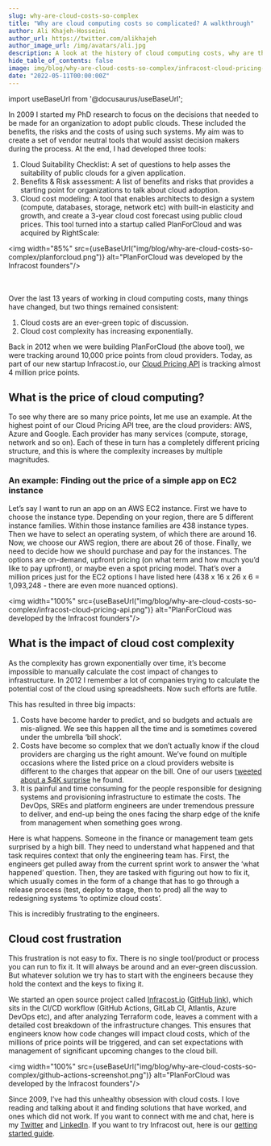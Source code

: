```yaml
---
slug: why-are-cloud-costs-so-complex
title: "Why are cloud computing costs so complicated? A walkthrough"
author: Ali Khajeh-Hosseini
author_url: https://twitter.com/alikhajeh
author_image_url: /img/avatars/ali.jpg
description: A look at the history of cloud computing costs, why are they so complex and an example walkthrough
hide_table_of_contents: false
image: img/blog/why-are-cloud-costs-so-complex/infracost-cloud-pricing-api.png
date: "2022-05-11T00:00:00Z"
---
```


import useBaseUrl from '@docusaurus/useBaseUrl';

In 2009 I started my PhD research to focus on the decisions that needed to be made for an organization to adopt public clouds. These included the benefits, the risks and the costs of using such systems. My aim was to create a set of vendor neutral tools that would assist decision makers during the process. At the end, I had developed three tools:
1. Cloud Suitability Checklist: A set of questions to help asses the suitability of public clouds for a given application.
2. Benefits & Risk assessment: A list of benefits and risks that provides a starting point for organizations to talk about cloud adoption.
3. Cloud cost modeling: A tool that enables architects to design a system (compute, databases, storage, network etc) with built-in elasticity and growth, and create a 3-year cloud cost forecast using public cloud prices. This tool turned into a startup called PlanForCloud and was acquired by RightScale:

<!--truncate-->

<img width="85%" src={useBaseUrl("img/blog/why-are-cloud-costs-so-complex/planforcloud.png")} alt="PlanForCloud was developed by the Infracost founders"/>

<br /><br />
Over the last 13 years of working in cloud computing costs, many things have changed, but two things remained consistent:

1. Cloud costs are an ever-green topic of discussion.
2. Cloud cost complexity has increasing exponentially.

Back in 2012 when we were building PlanForCloud (the above tool), we were tracking around 10,000 price points from cloud providers. Today, as part of our new startup Infracost.io, our [Cloud Pricing API](https://www.infracost.io/docs/cloud_pricing_api/overview/) is tracking almost 4 million price points.

## What is the price of cloud computing?
To see why there are so many price points, let me use an example. At the highest point of our Cloud Pricing API tree, are the cloud providers: AWS, Azure and Google. Each provider has many services (compute, storage, network and so on). Each of these in turn has a completely different pricing structure, and this is where the complexity increases by multiple magnitudes.

### An example: Finding out the price of a simple app on EC2 instance
Let’s say I want to run an app on an AWS EC2 instance. First we have to choose the instance type. Depending on your region, there are 5 different instance families. Within those instance families are 438 instance types. Then we have to select an operating system, of which there are around 16. Now, we choose our AWS region, there are about 26 of those. Finally, we need to decide how we should purchase and pay for the instances. The options are on-demand, upfront pricing (on what term and how much you’d like to pay upfront), or maybe even a spot pricing model. That’s over a million prices just for the EC2 options I have listed here (438 x 16 x 26 x 6 = 1,093,248 - there are even more nuanced options).

<img width="100%" src={useBaseUrl("img/blog/why-are-cloud-costs-so-complex/infracost-cloud-pricing-api.png")} alt="PlanForCloud was developed by the Infracost founders"/>

## What is the impact of cloud cost complexity
As the complexity has grown exponentially over time, it’s become impossible to manually calculate the cost impact of changes to infrastructure. In 2012 I remember a lot of companies trying to calculate the potential cost of the cloud using spreadsheets. Now such efforts are futile.

This has resulted in three big impacts:

1. Costs have become harder to predict, and so budgets and actuals are mis-aligned. We see this happen all the time and is sometimes covered under the umbrella ‘bill shock’.
2. Costs have become so complex that we don’t actually know if the cloud providers are charging us the right amount. We’ve found on multiple occasions where the listed price on a cloud providers website is different to the charges that appear on the bill. One of our users [tweeted about a $4K surprise](https://twitter.com/rpadovani93/status/1523610219011788800) he found.
3. It is painful and time consuming for the people responsible for designing systems and provisioning infrastructure to estimate the costs. The DevOps, SREs and platform engineers are under tremendous pressure to deliver, and end-up being the ones facing the sharp edge of the knife from management when something goes wrong.

Here is what happens. Someone in the finance or management team gets surprised by a high bill. They need to understand what happened and that task requires context that only the engineering team has. First, the engineers get pulled away from the current sprint work to answer the ‘what happened’ question. Then, they are tasked with figuring out how to fix it, which usually comes in the form of a change that has to go through a release process (test, deploy to stage, then to prod) all the way to redesigning systems ‘to optimize cloud costs’.

This is incredibly frustrating to the engineers.

## Cloud cost frustration
This frustration is not easy to fix. There is no single tool/product or process you can run to fix it. It will always be around and an ever-green discussion. But whatever solution we try has to start with the engineers because they hold the context and the keys to fixing it.

We started an open source project called [Infracost.io](http://Infracost.io) ([GitHub link](https://github.com/infracost/infracost)), which sits in the CI/CD workflow (GitHub Actions, GitLab CI, Atlantis, Azure DevOps etc), and after analyzing Terraform code, leaves a comment with a detailed cost breakdown of the infrastructure changes. This ensures that engineers know how code changes will impact cloud costs, which of the millions of price points will be triggered, and can set expectations with management of significant upcoming changes to the cloud bill.

<img width="100%" src={useBaseUrl("img/blog/why-are-cloud-costs-so-complex/github-actions-screenshot.png")} alt="PlanForCloud was developed by the Infracost founders"/>

Since 2009, I’ve had this unhealthy obsession with cloud costs. I love reading and talking about it and finding solutions that have worked, and ones which did not work. If you want to connect with me and chat, here is my [Twitter](https://twitter.com/AliKhajeh) and [LinkedIn](https://www.linkedin.com/in/alikhajeh1/). If you want to try Infracost out, here is our [getting started guide](https://www.infracost.io/docs/).
